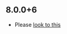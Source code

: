 ## 8.0.0+6

- Please [look to this](https://dooboolab.github.io/flutter_sound/book/CHANGELOG.html)

